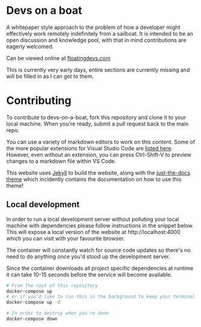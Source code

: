 # Devs on a boat

A whitepaper style approach to the problem of how a developer might effectively work remotely indefinitely from a sailboat. It is intended to be an open discussion and knowledge pool, with that in mind contributions are eagerly welcomed.

Can be viewed online at [floatingdevs.com](https://floatingdevs.com)

This is currently very early days, entire sections are currently missing and will be filled in as I can get to them.

# Contributing

To contribute to devs-on-a-boat, fork this repository and clone it to your local machine. When you're ready, submit a pull request back to the main repo.

You can use a variety of markdown editors to work on this content. Some of the more popular extensions for Visual Studio Code are [listed here](https://code.visualstudio.com/docs/languages/markdown). However, even without an extension, you can press Ctrl-Shift-V to preview changes to a markdown file within VS Code.

This website uses [Jekyll](https://jekyllrb.com/) to build the website, along with the [just-the-docs theme](https://pmarsceill.github.io/just-the-docs/) which incidently contains the documentation on how to use this theme!

## Local development
In order to run a local development server without polluting your local machine with dependencies please follow instructions in the snippet below. This will expose a local version of the website at http://localhost:4000 which you can visit with your favourite browser.

The container will constantly watch for source code updates so there's no need to do anything once you'd stood up the development server.

Since the container downloads all project specific dependencies at runtime it can take 10-15 seconds before the service will become available.

```bash
# From the root of this repository
docker-compose up
# or if you'd like to run this in the background to keep your terminal
docker-compose up -d

# In order to destroy when you're done
docker-compose down
```
